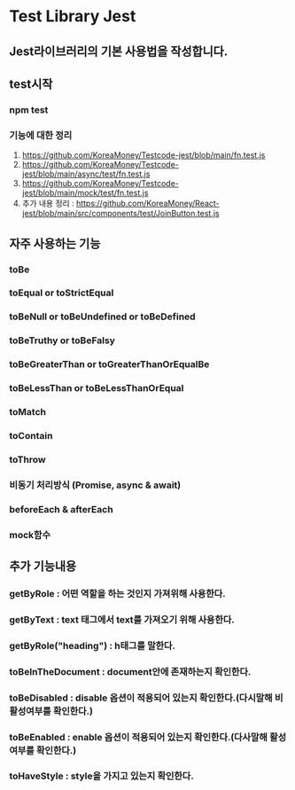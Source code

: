 # Test Library Jest
## Jest라이브러리의 기본 사용법을 작성합니다.

## test시작
### npm test

### 기능에 대한 정리
1. https://github.com/KoreaMoney/Testcode-jest/blob/main/fn.test.js
2. https://github.com/KoreaMoney/Testcode-jest/blob/main/async/test/fn.test.js
3. https://github.com/KoreaMoney/Testcode-jest/blob/main/mock/test/fn.test.js
4. 추가 내용 정리 : https://github.com/KoreaMoney/React-jest/blob/main/src/components/test/JoinButton.test.js

## 자주 사용하는 기능
### toBe
### toEqual or toStrictEqual
### toBeNull or toBeUndefined or toBeDefined
### toBeTruthy or toBeFalsy
### toBeGreaterThan or toGreaterThanOrEqualBe
### toBeLessThan or toBeLessThanOrEqual
### toMatch
### toContain
### toThrow
### 비동기 처리방식 (Promise, async & await)
### beforeEach & afterEach
### mock함수

## 추가 기능내용
### getByRole : 어떤 역할을 하는 것인지 가져위해 사용한다.
### getByText : text 태그에서 text를 가져오기 위해 사용한다.
### getByRole("heading") : h태그를 말한다.
### toBeInTheDocument : document안에 존재하는지 확인한다.
### toBeDisabled : disable 옵션이 적용되어 있는지 확인한다.(다시말해 비활성여부를 확인한다.)
### toBeEnabled : enable 옵션이 적용되어 있는지 확인한다.(다사말해 활성여부를 확인한다.)
### toHaveStyle : style을 가지고 있는지 확인한다.
